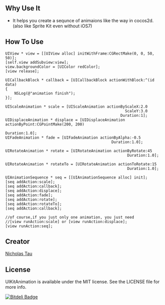 ## Why Use It

* It helps you create a sequnce of animaions like the way in cocos2d. (also like Sprite Kit even without iOS7)

## How To Use

```
UIView * view = [[UIView alloc] initWithFrame:CGRectMake(0, 0, 50, 50)];
[self.view addSubview:view];
view.backgroundColor = [UIColor redColor];
[view release];

UICallbackBlock * callback = [UICallbackBlock actionWithBlock:^(id data)
{
    NSLog(@"animation finish");
}];

UIScaleAnimation * scale = [UIScaleAnimation actionByScaleX:2.0
                                                     ScaleY:3.0
                                                   Duration:1];
UIDisplaceAnimation * displace = [UIDisplaceAnimation actionByPoint:CGPointMake(200, 200)
                                                           Duration:1.0];
UIFadeAnimation * fade = [UIFadeAnimation actionByAlpha:-0.5
                                               Duration:1.0];

UIRotateAnimation * rotate = [UIRotateAnimation actionByRotate:45
                                                      Duration:1.0];

UIRotateAnimation * rotateTo = [UIRotateAnimation actionToRotate:15
                                                      Duration:1.0];

UIAnimationSequence * seq = [[UIAnimationSequence alloc] init];
[seq addAction:scale];
[seq addAction:callback];
[seq addAction:displace];
[seq addAction:fade];
[seq addAction:rotate];
[seq addAction:rotateTo];
[seq addAction:callback];

//of course,if you just only one animation, you just need
//[view runAction:scale] or [view runAction:displace];
[view runAction:seq];

```

## Creator
[Nicholas Tau](http://blog.inico.me)

## License

UIKitAnimation is available under the MIT license. See the LICENSE file for more info.


[![Bitdeli Badge](https://d2weczhvl823v0.cloudfront.net/demon1105/uikitanimationpro/trend.png)](https://bitdeli.com/free "Bitdeli Badge")


